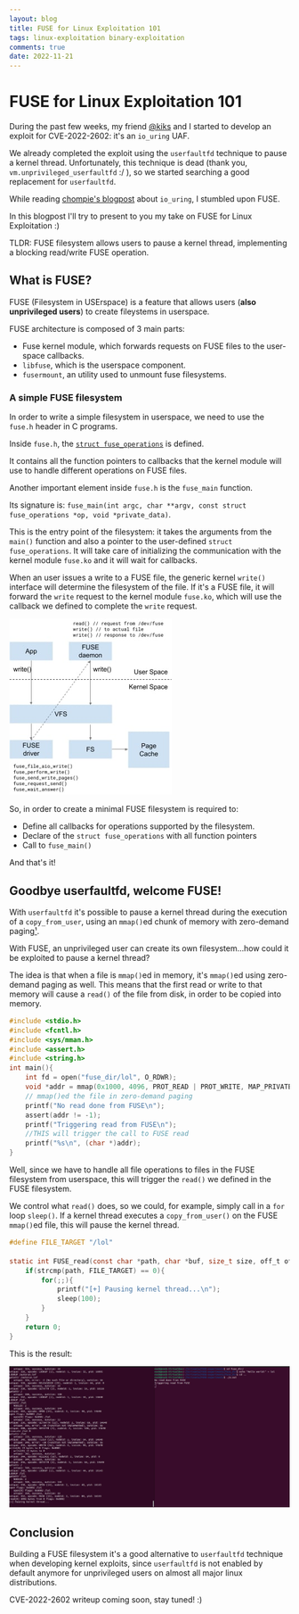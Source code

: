 ```yaml
---
layout: blog
title: FUSE for Linux Exploitation 101
tags: linux-exploitation binary-exploitation
comments: true
date: 2022-11-21
---
```


# FUSE for Linux Exploitation 101

During the past few weeks, my friend [@kiks](https://1day.dev/) and I started to develop an exploit for CVE-2022-2602: it's an `io_uring` UAF.

We already completed the exploit using the `userfaultfd` technique to pause a kernel thread.
Unfortunately, this technique is dead (thank you, `vm.unprivileged_userfaultfd` :/ ), so we started searching a good replacement for `userfaultfd`.

While reading [chompie's blogpost](https://www.graplsecurity.com/post/iou-ring-exploiting-the-linux-kernel) about `io_uring`, I stumbled upon FUSE.

In this blogpost I'll try to present to you my take on FUSE for Linux Exploitation :)

TLDR: FUSE filesystem allows users to pause a kernel thread, implementing a blocking read/write FUSE operation.

## What is FUSE?

FUSE (Filesystem in USErspace) is a feature that allows users (**also unprivileged users**) to create fileystems in userspace.

FUSE architecture is composed of 3 main parts:

* Fuse kernel module, which forwards requests on FUSE files to the user-space callbacks.
* `libfuse`, which is the userspace component.
* `fusermount`, an utility used to unmount fuse filesystems.

### A simple FUSE filesystem

In order to write a simple filesystem in userspace, we need to use the `fuse.h` header in C programs.

Inside `fuse.h`, the [`struct fuse_operations`](https://github.com/libfuse/libfuse/blob/master/include/fuse.h#L310) is defined.

It contains all the function pointers to callbacks that the kernel module will use to handle different operations on FUSE files.

Another important element inside `fuse.h` is the `fuse_main` function. 

Its signature is: `fuse_main(int argc, char **argv, const struct fuse_operations *op, void *private_data)`.

This is the entry point of the filesystem: it takes the arguments from the `main()` function and also a pointer to the user-defined `struct fuse_operations`.
It will take care of initializing the communication with the kernel module `fuse.ko` and it will wait for callbacks.

When an user issues a write to a FUSE file, the generic kernel `write()` interface will determine the filesystem of the file. 
If it's a FUSE file, it will forward the `write` request to the kernel module `fuse.ko`, which will use the callback we defined to complete the `write` request.

![Image](/assets/blog/2022/FUSE-exploit/fuse_arch.jpg)

So, in order to create a minimal FUSE filesystem is required to:

* Define all callbacks for operations supported by the filesystem.
* Declare of the `struct fuse_operations` with all function pointers
* Call to `fuse_main()`

And that's it!

## Goodbye userfaultfd, welcome FUSE!

With `userfaultfd` it's possible to pause a kernel thread during the execution of a `copy_from_user`, using an `mmap()`ed chunk of memory with zero-demand paging[¹](https://man7.org/linux/man-pages/man2/userfaultfd.2.html).

With FUSE, an unprivileged user can create its own filesystem...how could it be exploited to pause a kernel thread?

The idea is that when a file is `mmap()`ed in memory, it's `mmap()`ed using zero-demand paging as well.
This means that the first read or write to that memory will cause a `read()` of the file from disk, in order to be copied into memory.

```c
#include <stdio.h>
#include <fcntl.h>
#include <sys/mman.h>
#include <assert.h>
#include <string.h>
int main(){
	int fd = open("fuse_dir/lol", O_RDWR);
	void *addr = mmap(0x1000, 4096, PROT_READ | PROT_WRITE, MAP_PRIVATE, fd, 0);
	// mmap()ed the file in zero-demand paging
	printf("No read done from FUSE\n");
	assert(addr != -1);
	printf("Triggering read from FUSE\n");
	//THIS will trigger the call to FUSE read
	printf("%s\n", (char *)addr);
}
```

Well, since we have to handle all file operations to files in the FUSE filesystem from userspace,
this will trigger the `read()` we defined in the FUSE filesystem.

We control what `read()` does, so we could, for example, simply call in a `for` loop `sleep()`.
If a kernel thread executes a `copy_from_user()` on the FUSE `mmap()`ed file, this will pause the kernel thread.

```c
#define FILE_TARGET "/lol"

static int FUSE_read(const char *path, char *buf, size_t size, off_t offset, struct fuse_file_info *fi){
    if(strcmp(path, FILE_TARGET) == 0){
        for(;;){
            printf("[+] Pausing kernel thread...\n");
            sleep(100);
        }
    }
    return 0;
}
```

This is the result:

![It works :)](/assets/blog/2022/FUSE-exploit/FUSE.jpg)


## Conclusion

Building a FUSE filesystem it's a good alternative to `userfaultfd` technique when developing kernel exploits, since `userfaultfd` is not enabled by default anymore for unprivileged users on almost all major linux distributions.

CVE-2022-2602 writeup coming soon, stay tuned! :)
